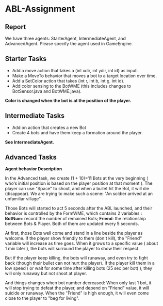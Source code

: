 
ABL-Assignment
====================

## Report

We have three agents: StarterAgent, IntermediateAgent, and AdvancedAgent.
Please specify the agent used in GameEngine.


Starter Tasks
--------------------
* Add a move action that takes a (int xdir, int ydir, int id) as input.
* Make a MoveTo behavior that moves a bot to a target location over time.
* Add a SetColor action that takes (int r, int b, int g, int id).
* Add color sensing to the BotWME (this includes changes to BotSensor.java and BotWME.java).

**Color is changed when the bot is at the position of the player.**


Intermediate Tasks
--------------------
* Add on action that creates a new Bot
* Create 4 bots and have them keep a formation around the player.

**See IntermediateAgent.**

Advanced Tasks
--------------------
**Agent behavior Description**

In the Advanced task, we create (1 + 10)=**11** Bots at the very beginning ( who's initial position is based on the player position at that moment ).
The player can use "Space" to shoot, and when a bullet hit the Bot, it will die (disappear).
We are trying to make such a scene: "An soldier arrived at an unfamiliar village".

Those Bots will started to act 5 seconds after the ABL launched, and their behavior is controlled by the FormWME, which contains 2 variables :
**BotNum**: record the number of remained Bots;
**Friend**: the relationship between Bots & Player.
Both of them are updated every 5 seconds.

At first, those Bots well come and stand in a line beside the player as welcome.
If the player show friendly to them (don't kill), the "Friend" variable will increase as time goes. When it grows to a specific value ( about 1 min later ), the bots will surround the player to show their respect.

But if the player keep killing, the bots will runaway, and even try to fight back (though their bullet can not hurt the player). If the player kill them in a low speed ( or wait for some time after killing bots (25 sec per bot) ), they will only runaway but not shoot at player.

And things changes when bot number decreased: When only last 1 bot, it will stop trying to defeat the player, and depend on "Friend" value, it will suicide or runaway. When the "Friend" is high enough, it will even come close to the player to "beg for living".


